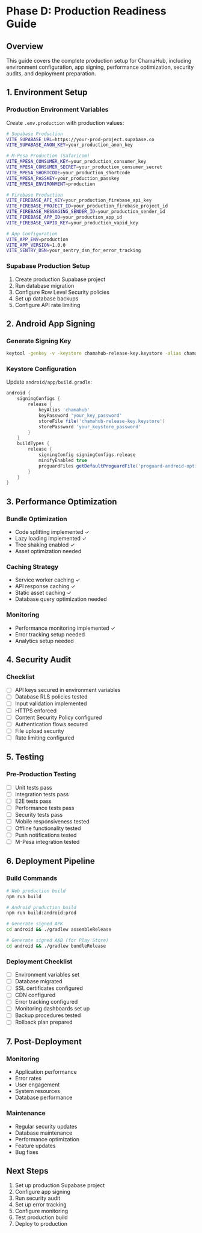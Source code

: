 # Phase D: Production Readiness Guide

## Overview
This guide covers the complete production setup for ChamaHub, including environment configuration, app signing, performance optimization, security audits, and deployment preparation.

## 1. Environment Setup

### Production Environment Variables
Create `.env.production` with production values:
```bash
# Supabase Production
VITE_SUPABASE_URL=https://your-prod-project.supabase.co
VITE_SUPABASE_ANON_KEY=your_production_anon_key

# M-Pesa Production (Safaricom)
VITE_MPESA_CONSUMER_KEY=your_production_consumer_key
VITE_MPESA_CONSUMER_SECRET=your_production_consumer_secret
VITE_MPESA_SHORTCODE=your_production_shortcode
VITE_MPESA_PASSKEY=your_production_passkey
VITE_MPESA_ENVIRONMENT=production

# Firebase Production
VITE_FIREBASE_API_KEY=your_production_firebase_api_key
VITE_FIREBASE_PROJECT_ID=your_production_firebase_project_id
VITE_FIREBASE_MESSAGING_SENDER_ID=your_production_sender_id
VITE_FIREBASE_APP_ID=your_production_app_id
VITE_FIREBASE_VAPID_KEY=your_production_vapid_key

# App Configuration
VITE_APP_ENV=production
VITE_APP_VERSION=1.0.0
VITE_SENTRY_DSN=your_sentry_dsn_for_error_tracking
```

### Supabase Production Setup
1. Create production Supabase project
2. Run database migration
3. Configure Row Level Security policies
4. Set up database backups
5. Configure API rate limiting

## 2. Android App Signing

### Generate Signing Key
```bash
keytool -genkey -v -keystore chamahub-release-key.keystore -alias chamahub -keyalg RSA -keysize 2048 -validity 10000
```

### Keystore Configuration
Update `android/app/build.gradle`:
```gradle
android {
    signingConfigs {
        release {
            keyAlias 'chamahub'
            keyPassword 'your_key_password'
            storeFile file('chamahub-release-key.keystore')
            storePassword 'your_keystore_password'
        }
    }
    buildTypes {
        release {
            signingConfig signingConfigs.release
            minifyEnabled true
            proguardFiles getDefaultProguardFile('proguard-android-optimize.txt'), 'proguard-rules.pro'
        }
    }
}
```

## 3. Performance Optimization

### Bundle Optimization
- Code splitting implemented ✓
- Lazy loading implemented ✓
- Tree shaking enabled ✓
- Asset optimization needed

### Caching Strategy
- Service worker caching ✓
- API response caching ✓
- Static asset caching ✓
- Database query optimization needed

### Monitoring
- Performance monitoring implemented ✓
- Error tracking setup needed
- Analytics setup needed

## 4. Security Audit

### Checklist
- [ ] API keys secured in environment variables
- [ ] Database RLS policies tested
- [ ] Input validation implemented
- [ ] HTTPS enforced
- [ ] Content Security Policy configured
- [ ] Authentication flows secured
- [ ] File upload security
- [ ] Rate limiting configured

## 5. Testing

### Pre-Production Testing
- [ ] Unit tests pass
- [ ] Integration tests pass
- [ ] E2E tests pass
- [ ] Performance tests pass
- [ ] Security tests pass
- [ ] Mobile responsiveness tested
- [ ] Offline functionality tested
- [ ] Push notifications tested
- [ ] M-Pesa integration tested

## 6. Deployment Pipeline

### Build Commands
```bash
# Web production build
npm run build

# Android production build
npm run build:android:prod

# Generate signed APK
cd android && ./gradlew assembleRelease

# Generate signed AAB (for Play Store)
cd android && ./gradlew bundleRelease
```

### Deployment Checklist
- [ ] Environment variables set
- [ ] Database migrated
- [ ] SSL certificates configured
- [ ] CDN configured
- [ ] Error tracking configured
- [ ] Monitoring dashboards set up
- [ ] Backup procedures tested
- [ ] Rollback plan prepared

## 7. Post-Deployment

### Monitoring
- Application performance
- Error rates
- User engagement
- System resources
- Database performance

### Maintenance
- Regular security updates
- Database maintenance
- Performance optimization
- Feature updates
- Bug fixes

## Next Steps
1. Set up production Supabase project
2. Configure app signing
3. Run security audit
4. Set up error tracking
5. Configure monitoring
6. Test production build
7. Deploy to production
